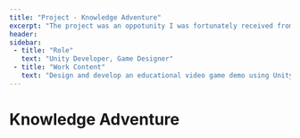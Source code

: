 ```yaml
---
title: "Project - Knowledge Adventure"
excerpt: "The project was an oppotunity I was fortunately received from my 2 months internship at SFE Solution at Can Tho City"
header:
sidebar:
 - title: "Role"
   text: "Unity Developer, Game Designer"
 - title: "Work Content"
   text: "Design and develop an educational video game demo using Unity"
---
```


# Knowledge Adventure
